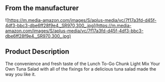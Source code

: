 ## **From the manufacturer**

![https://m.media-amazon.com/images/S/aplus-media/vc/7f17a3fd-d45f-4df3-bbc3-dbe6ff28f9e4._SR970,300_.jpg](https://m.media-amazon.com/images/S/aplus-media/vc/7f17a3fd-d45f-4df3-bbc3-dbe6ff28f9e4._SR970,300_.jpg)

## **Product Description**

The convenience and fresh taste of the Lunch To-Go Chunk Light Mix Your Own Tuna Salad with all of the fixings for a delicious tuna salad made the way you like it.
